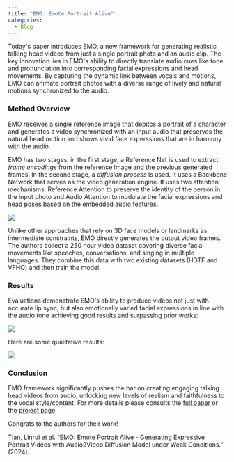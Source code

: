 ```yaml
---
title: "EMO: Emote Portrait Alive"
categories:
  - Blog
---
```

Today's paper introduces EMO, a new framework for generating realistic talking head videos from just a single portrait photo and an audio clip. The key innovation lies in EMO's ability to directly translate audio cues like tone and pronunciation into corresponding facial expressions and head movements. By capturing the dynamic link between vocals and motions, EMO can animate portrait photos with a diverse range of lively and natural motions synchronized to the audio.

### Method Overview

EMO receives a single reference image that depitcs a portrait of a character and generates a video synchronized with an input audio that preserves the natural head motion and shows vivid face experssions that are in harmony with the audio.

EMO has two stages: in the first stage, a Reference Net is used to extract _frame encodings_ from the reference image and the previous generated frames. In the second stage, a _diffusion process_ is used. It uses a Backbone Network that serves as the video generation engine. It uses two attention mechanisms: Reference Attention to preserve the identity of the person in the input photo and Audio Attention to modulate the facial expressions and head poses based on the embedded audio features.


![](https://media.licdn.com/dms/image/D5612AQHnCBfls8waTQ/article-inline_image-shrink_1000_1488/0/1709162262497?e=1714608000&v=beta&t=wiO64NOC0GWVAa0dXRNj7Op8R64DH5yr_o3AAYZu6EY)

  

Unlike other approaches that rely on 3D face models or landmarks as intermediate constraints, EMO directly generates the output video frames. The authors collect a 250 hour video dataset covering diverse facial movements like speeches, conversations, and singing in multiple languages. They combine this data with two existing datasets (HDTF and VFHQ) and then train the model.

### Results

Evaluations demonstrate EMO's ability to produce videos not just with accurate lip sync, but also emotionally varied facial expressions in line with the audio tone achieving good results and surpassing prior works:

![](https://media.licdn.com/dms/image/D5612AQGb_WDSuzKjiw/article-inline_image-shrink_400_744/0/1709163026478?e=1714608000&v=beta&t=9B_-tYoo89aCVb9u9dft5gHEf4fM-tXYrCyrDkc-hAc)

  
Here are some qualitative results:


![](https://media.licdn.com/dms/image/D5612AQFfLYKjs84c9Q/article-inline_image-shrink_1000_1488/0/1709163359196?e=1714608000&v=beta&t=BbrjvT5c_sy75U77VQF_UmMivQOXWzhLoJFFsto_NGU)

  

### Conclusion

EMO framework significantly pushes the bar on creating engaging talking head videos from audio, unlocking new levels of realism and faithfulness to the vocal style/content. For more details please consults the [full paper](https://huggingface.co/papers/2402.17485) or the [project page](https://humanaigc.github.io/emote-portrait-alive/).

Congrats to the authors for their work!

Tian, Linrui et al. “EMO: Emote Portrait Alive - Generating Expressive Portrait Videos with Audio2Video Diffusion Model under Weak Conditions.” (2024).
